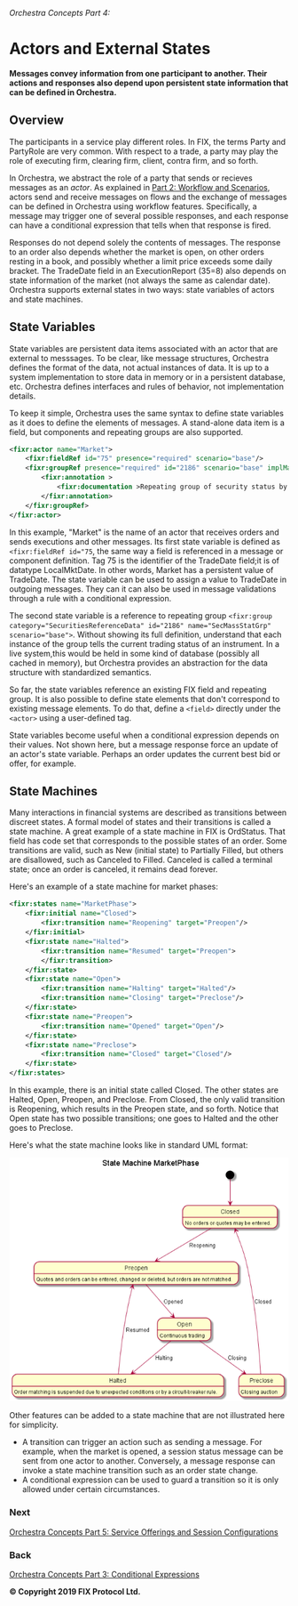 *Orchestra Concepts Part 4:*

# Actors and External States

**Messages convey information from one participant to another. Their actions and responses also depend upon persistent state information that can be defined in Orchestra.**

## Overview

The participants in a service play different roles. In FIX, the terms Party and PartyRole are very common. With respect to a trade, a party may play the role of executing firm, clearing firm, client, contra firm, and so forth. 

In Orchestra, we abstract the role of a party that sends or recieves messages as an *actor*. As explained in [Part 2: Workflow and Scenarios](https://github.com/FIXTradingCommunity/fix-orchestra/wiki/Concepts-Part2-Workflow-and-Scenarios), actors send and receive messages on flows and the exchange of messages can be defined in Orchestra using workflow features. Specifically, a message may trigger one of several possible responses, and each response can have a conditional expression that tells when that response is fired. 

Responses do not depend solely the contents of messages. The response to an order also depends whether the market is open, on other orders resting in a book, and possibly whether a limit price exceeds some daily bracket. The TradeDate field in an ExecutionReport (35=8) also depends on state information of the market (not always the same as calendar date). Orchestra supports external states in two ways: state variables of actors and state machines.

## State Variables

State variables are persistent data items associated with an actor that are external to messsages. To be clear, like message structures, Orchestra defines the format of the data, not actual instances of data. It is up to a system implementation to store data in memory or in a persistent database, etc. Orchestra defines interfaces and rules of behavior, not implementation details.

To keep it simple, Orchestra uses the same syntax to define state variables as it does to define the elements of messages. A stand-alone data item is a field, but components and repeating groups are also supported.

```xml
<fixr:actor name="Market">
	<fixr:fieldRef id="75" presence="required" scenario="base"/>
	<fixr:groupRef presence="required" id="2186" scenario="base" implMaxOccurs="unbounded">
		<fixr:annotation >
			<fixr:documentation >Repeating group of security status by SecurityID</fixr:documentation>
		</fixr:annotation>
	</fixr:groupRef>
</fixr:actor>
```

In this example, "Market" is the name of an actor that receives orders and sends executions and other messages. Its first state variable is defined as `<fixr:fieldRef id="75`, the same way a field is referenced in a message or component definition. Tag 75 is the identifier of the TradeDate field;it is of datatype LocalMktDate. In other words, Market has a persistent value of TradeDate. The state variable can be used to assign a value to TradeDate in outgoing messages. They can it can also be used in message validations through a rule with a conditional expression.

The second state variable is a reference to repeating group `<fixr:group category="SecuritiesReferenceData" id="2186" name="SecMassStatGrp" scenario="base">`. Without showing its full definition, understand that each instance of the group tells the current trading status of an instrument. In a live system,this would be held in some kind of database (possibly all cached in memory), but Orchestra provides an abstraction for the data structure with standardized semantics.

So far, the state variables reference an existing FIX field and repeating group. It is also possible to define state elements that don't correspond to existing message elements. To do that, define a `<field>` directly under the `<actor>` using a user-defined tag.

State variables become useful when a conditional expression depends on their values. Not shown here, but a message response force an update of an actor's state variable. Perhaps an order updates the current best bid or offer, for example.

## State Machines

Many interactions in financial systems are described as transitions between discreet states. A formal model of states and their transitions is called a state machine. A great example of a state machine in FIX is OrdStatus. That field has code set that corresponds to the possible states of an order. Some transitions are valid, such as New (initial state) to Partially Filled, but others are disallowed, such as Canceled to Filled. Canceled is called a terminal state; once an order is canceled, it remains dead forever.

Here's an example of a state machine for market phases:

```xml
<fixr:states name="MarketPhase">
	<fixr:initial name="Closed">
		<fixr:transition name="Reopening" target="Preopen"/>
	</fixr:initial>
	<fixr:state name="Halted">
		<fixr:transition name="Resumed" target="Preopen">
		</fixr:transition>
	</fixr:state>
	<fixr:state name="Open">
		<fixr:transition name="Halting" target="Halted"/>
		<fixr:transition name="Closing" target="Preclose"/>
	</fixr:state>
	<fixr:state name="Preopen">
		<fixr:transition name="Opened" target="Open"/>
	</fixr:state>
	<fixr:state name="Preclose">
		<fixr:transition name="Closed" target="Closed"/>
	</fixr:state>
</fixr:states>
```

In this example, there is an initial state called Closed. The other states are Halted, Open, Preopen, and Preclose. From Closed, the only valid transition is Reopening, which results in the Preopen state, and so forth. Notice that Open state has two possible transitions; one goes to Halted and the other goes to Preclose.

Here's what the state machine looks like in standard UML format:

![State Machine](./media/MarketPhase.png)

Other features can be added to a state machine that are not illustrated here for simplicity.

* A transition can trigger an action such as sending a message. For example, when the market is opened, a session status message can be sent from one actor to another. Conversely, a message response can invoke a state machine transition such as an order state change.
* A conditional expression can be used to guard a transition so it is only allowed under certain circumstances.


### Next

[Orchestra Concepts Part 5: Service Offerings and Session Configurations](https://github.com/FIXTradingCommunity/fix-orchestra/wiki/Concepts-Part5-Service-Offerings-And-Session-Configurations)

### Back
[Orchestra Concepts Part 3: Conditional Expressions](https://github.com/FIXTradingCommunity/fix-orchestra/wiki/Concepts-Part3-Conditional-Expressions)

**© Copyright 2019 FIX Protocol Ltd.**